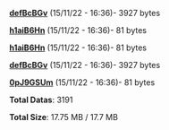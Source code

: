 [**defBcBGv**](/data/defBcBGv.txt) (15/11/22 - 16:36)- 3927 bytes

[**h1aiB6Hn**](/data/h1aiB6Hn.txt) (15/11/22 - 16:36)- 81 bytes

[**h1aiB6Hn**](/data/h1aiB6Hn.txt) (15/11/22 - 16:36)- 81 bytes

[**defBcBGv**](/data/defBcBGv.txt) (15/11/22 - 16:36)- 3927 bytes

[**0pJ9GSUm**](/data/0pJ9GSUm.txt) (15/11/22 - 16:36)- 81 bytes

**Total Datas**: 3191

**Total Size**: 17.75 MB / 17.7 MB